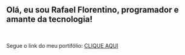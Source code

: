 ## Olá, eu sou Rafael Florentino, programador e amante da tecnologia!

<br>

Segue o link do meu portifólio: [CLIQUE AQUI](https://rafaelflorentinobarbosa.github.io)

